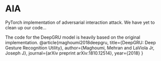 # AIA
PyTorch implementation of adversarial interaction attack. We have yet to clean up our code...

The code for the DeepGRU model is heavily based on the original implementation.
@article{maghoumi2018deepgru,
  title={DeepGRU: Deep Gesture Recognition Utility},
  author={Maghoumi, Mehran and LaViola Jr, Joseph J},
  journal={arXiv preprint arXiv:1810.12514},
  year={2018}
}
